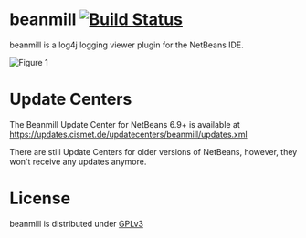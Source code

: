 beanmill [![Build Status](http://ci.cismet.de/buildStatus/icon?job=beanmill)](https://ci.cismet.de/job/beanmill/)
========

beanmill is a log4j logging viewer plugin for the NetBeans IDE.

![Figure 1](http://www.cismet.de/images/beanmillSmall.png)

Update Centers
=============

The Beanmill Update Center for NetBeans 6.9+ is available at https://updates.cismet.de/updatecenters/beanmill/updates.xml

There are still Update Centers for older versions of NetBeans, however, they won't receive any updates anymore.

License
=======

beanmill is distributed under [GPLv3](https://github.com/cismet/beanmill/blob/dev/src/main/license/gpl-3.0.txt)
